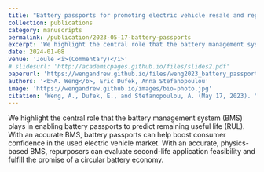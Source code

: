 ```yaml
---
title: "Battery passports for promoting electric vehicle resale and repurposing"
collection: publications
category: manuscripts
permalink: /publication/2023-05-17-battery-passports
excerpt: 'We highlight the central role that the battery management system (BMS) plays in enabling battery passports to predict remaining useful life (RUL). With an accurate BMS, battery passports can help boost consumer confidence in the used electric vehicle market. With an accurate, physics-based BMS, repurposers can evaluate second-life application feasibility and fulfill the promise of a circular battery economy.'
date: 2024-01-08
venue: 'Joule <i>(Commentary)</i>'
# slidesurl: 'http://academicpages.github.io/files/slides2.pdf'
paperurl: 'https://wengandrew.github.io/files/weng2023_battery_passport_joule.pdf'
authors: '<b>A. Weng</b>, Eric Dufek, Anna Stefanopoulou'
image: 'https://wengandrew.github.io/images/bio-photo.jpg'
citation: 'Weng, A., Dufek, E., and Stefanopoulou, A. (May 17, 2023). "Battery passports for promoting electric vehicle resale and repurposing." Joule 7(5):837-842. https://doi.org/10.1016/j.joule.2023.04.002'
---
```


We highlight the central role that the battery management system (BMS) plays in enabling battery passports to predict remaining useful life (RUL). With an accurate BMS, battery passports can help boost consumer confidence in the used electric vehicle market. With an accurate, physics-based BMS, repurposers can evaluate second-life application feasibility and fulfill the promise of a circular battery economy.
